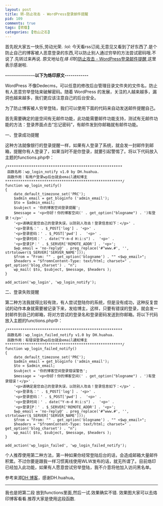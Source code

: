 ```yaml
--- 
layout: post
title: 转-防止攻击 - WordPress登录邮件提醒
pid: 109
comments: true
tags: [转载]
categories: [他山之石]
---
```

首先祝大家五一快乐,劳动光荣. :lol: 
今天看rss订阅,无意见又看到了好东西了.是个防止自己的博客被人恶意登录的东西,可以防止别人通过穷举的方法尝试密码哦.不说了.先转过来再说.
原文地址在*烙 印*的[防止攻击 - WordPress登录邮件提醒](http://awy.me/2011/05/prevent-attacks-wordpress-login-e-mail-alert/),这里表示感谢啦.

**---------------以下为烙印原文------------**

WordPress 不像Dedecms，可以任意的修改后台管理目录文件夹的文件名，防止有人恶意穷举登陆来破解密码。随着 WordPress 的发展，关注的人越来越多，漏洞也越来越多，我们更应该注意自己的后台安全。

为了防止博客被人穷举登陆，我们可以使用下面的代码来自动发送邮件提醒自己。

首先需要确定的是空间有无邮件功能，此功能需要邮件功能支持，测试有无邮件功能的方法：登录界面点击“忘记密码”，有邮件发到你邮箱就有邮件功能。

一、登录成功提醒

这种方法就像银行的登录提醒一样，如果有人登录了系统，就会发一封邮件到邮箱，提醒你有人登录了，如果当时不是你登录，就要引起警惕了。将以下代码放入主题的functions.php中：

    /*****************************************************
     函数名称：wp_login_notify v1.0 by DH.huahua.
     函数作用：有用户登录wp后台就会email通知博主
    ******************************************************/
    function wp_login_notify()
    {
        date_default_timezone_set('PRC');
        $admin_email = get_bloginfo ('admin_email');
        $to = $admin_email;
        $subject = '你的博客空间登录提醒';
        $message = '<p>你好！你的博客空间(' . get_option("blogname") . ')有登录！</p>' .
        '<p>请确定是您自己的登录失误，以防别人攻击！登录信息如下：</p>' .
        '<p>登录名：' . $_POST['log'] . '<p>' .
        '<p>登录密码：' . $_POST['pwd'] .  '<p>' .
        '<p>登录时间：' . date("Y-m-d H:i:s") .  '<p>' .
        '<p>登录IP：' . $_SERVER['REMOTE_ADDR'] . '<p>';
        $wp_email = 'no-reply@' . preg_replace('#^www.#', '', strtolower($_SERVER['SERVER_NAME']));
        $from = "From: "" . get_option('blogname') . "" <$wp_email>";
        $headers = "$fromnContent-Type: text/html; charset=" . get_option('blog_charset') . "n";
        wp_mail( $to, $subject, $message, $headers );
    }
     
    add_action('wp_login', 'wp_login_notify');
    
二、登录失败提醒

第二种方法我就得比较有效，有人尝试登陆你的系统，但是没有成功，这种反复尝试的动作本身就需要被记录下来，发给博主，这样，只要有错误的登录，就会发一封邮件到自己的邮箱，将对方尝试的登录名和登录密码发送到你邮箱。将以下代码放入主题的functions.php中：

    /*****************************************************
     函数名称：wp_login_failed_notify v1.0 by DH.huahua.
     函数作用：有错误登录wp后台就会email通知博主
    ******************************************************/
    function wp_login_failed_notify()
    {
        date_default_timezone_set('PRC');
        $admin_email = get_bloginfo ('admin_email');
        $to = $admin_email;
        $subject = '你的博客空间登录错误警告';
        $message = '<p>你好！你的博客空间(' . get_option("blogname") . ')有登录错误！</p>' .
        '<p>请确定是您自己的登录失误，以防别人攻击！登录信息如下：</p>' .
        '<p>登录名：' . $_POST['log'] . '<p>' .
        '<p>登录密码：' . $_POST['pwd'] .  '<p>' .
        '<p>登录时间：' . date("Y-m-d H:i:s") .  '<p>' .
        '<p>登录IP：' . $_SERVER['REMOTE_ADDR'] . '<p>';
        $wp_email = 'no-reply@' . preg_replace('#^www.#', '', strtolower($_SERVER['SERVER_NAME']));
        $from = "From: "" . get_option('blogname') . "" <$wp_email>";
        $headers = "$fromnContent-Type: text/html; charset=" . get_option('blog_charset') . "n";
        wp_mail( $to, $subject, $message, $headers );
    }
     
    add_action('wp_login_failed', 'wp_login_failed_notify');
    
个人推荐使用第二种方法，第一种如果你经常登陆后台的话，会造成邮箱大量邮件积累。不过你要是跟我一样习惯离线使用WLW发布的话，就无所谓了。目前烙印已经加入此功能，如果有人愿意尝试穷举登陆，我不介意将他加入访问黑名单。

参考来源[DH 博客](http://www.dhblog.org/?p=888)，感谢DH.huahua。

---

我也是把第二段 放到functions里面,然后一试.效果确实不错. 效果图大家可以去烙印博客看看.推荐大家是使用这段函数.
